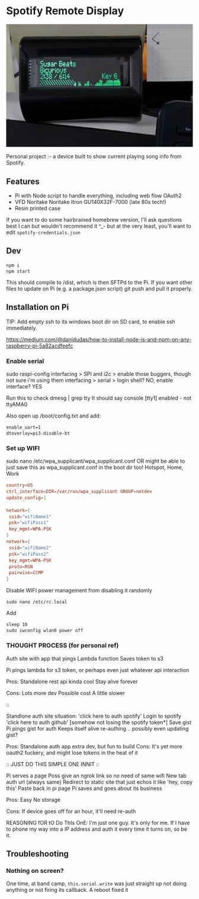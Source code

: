 # Spotify Remote Display

![Spotify Remote](spotify-remote.jpg)

Personal project :- a device built to show current playing song info from Spotify.

## Features

- Pi with Node script to handle everything, including web flow OAuth2
- VFD Noritake Noritake Itron GU140X32F-7000 (late 80s tech!)
- Resin printed case

If you want to do some hairbrained homebrew version, I'll ask questions best I can but wouldn't recommend it ^\_- but at the very least, you'll want to edit `spotify-credentials.json`

## Dev

    npm i
    npm start

This should compile to /dist, which is then SFTPd to the Pi.
If you want other files to update on Pi (e.g. a package.json script) git push and pull it properly.

## Installation on Pi

TIP: Add empty ssh to its windows boot dir on SD card, to enable ssh immediately.

https://medium.com/@danidudas/how-to-install-node-js-and-npm-on-any-raspberry-pi-5a82acdfeefc

### Enable serial

sudo raspi-config
interfacing > SPI and i2c > enable those buggers, though not sure i'm using them
interfacing > serial > login shell? NO, enable interface? YES

Run this to check
dmesg | grep tty
It should say console [tty1] enabled - not ttyAMA0

Also open up /boot/config.txt and add:

    enable_uart=1
    dtoverlay=pi3-disable-bt

### Set up WIFI

sudo nano /etc/wpa_supplicant/wpa_supplicant.conf
OR might be able to just save this as wpa_supplicant.conf in the boot dir too!
Hotspot, Home, Work

```conf
country=US
ctrl_interface=DIR=/var/run/wpa_supplicant GROUP=netdev
update_config=1

network={
 ssid="wifiName1"
 psk="wifiPass1"
 key_mgmt=WPA-PSK
}
network={
 ssid="wifiName2"
 psk="wifiPass2"
 key_mgmt=WPA-PSK
 proto=RSN
 pairwise=CCMP
}
```

Disable WIFI power management from disabling it randomly

    sudo nano /etc/rc.local

Add

    sleep 10
    sudo iwconfig wlan0 power off

### THOUGHT PROCESS (for personal ref)

Auth site with app that pings
Lambda function
Saves token to s3

Pi pings lambda for s3 token, or perhaps even just whatever api interaction

Pros:
Standalone rest api kinda cool
Stay alive forever

Cons:
Lots more dev
Possible cost
A little slower

::

Standlone auth site situation:
'click here to auth spotify'
Login to spotify
'click here to auth github'
[somehow not losing the spotify token*]
Save gist
Pi pings gist for auth
Keeps itself alive re-authing .. possibly even updating gist?

Pros:
Standalone auth app extra dev, but fun to build
Cons:
It's yet more oauth2 fuckery, and might lose tokens in the heat of it

:: JUST DO THIS SIMPLE ONE INNIT ::

Pi serves a page
Poss give an ngrok link so no need of same wifi
New tab auth url (always same)
Redirect to static site that just echos it like 'hey, copy this'
Paste back in pi page
Pi saves and goes about its business

Pros:
Easy
No storage

Cons:
If device goes off for an hour, it'll need re-auth

REASONING fOR tO Do ThIs OnE:
I'm just one guy. It's only for me. If I have to phone my way into a IP address and auth it every time it turns on, so be it.

## Troubleshooting

### Nothing on screen?

One time, at band camp, `this.serial.write` was just straight up not doing anything or not firing its callback. A reboot fixed it
